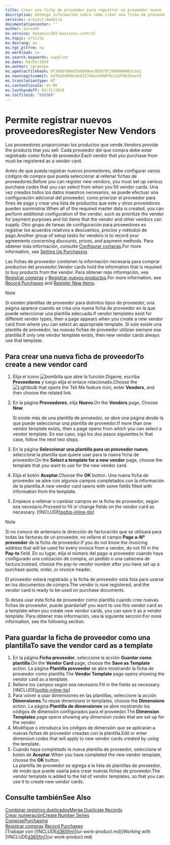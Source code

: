 ```yaml
---
title: Crear una ficha de proveedor para registrar un proveedor nuevo | Documentos de Microsoft
description: Obtenga información sobre cómo crear una ficha de proveedor para registrar un nuevo proveedor.
services: project-madeira
documentationcenter: ''
author: SorenGP
ms.service: dynamics365-business-central
ms.topic: article
ms.devlang: na
ms.tgt_pltfrm: na
ms.workload: na
ms.search.keywords: supplier
ms.date: 04/01/2019
ms.author: sgroespe
ms.openlocfilehash: 9f388b788e8788049ee30567972090984063cad1
ms.sourcegitcommit: bd78a5d990c9e83174da1409076c22df8b35eafd
ms.translationtype: HT
ms.contentlocale: es-MX
ms.lasthandoff: 03/31/2019
ms.locfileid: "930366"
---
```

# <a name="register-new-vendors"></a><span data-ttu-id="92904-103">Permite registrar nuevos proveedores</span><span class="sxs-lookup"><span data-stu-id="92904-103">Register New Vendors</span></span>
<span data-ttu-id="92904-104">Los proveedores proporcionan los productos que vende.</span><span class="sxs-lookup"><span data-stu-id="92904-104">Vendors provide the products that you sell.</span></span> <span data-ttu-id="92904-105">Cada proveedor del que compra debe estar registrado como ficha de proveedor.</span><span class="sxs-lookup"><span data-stu-id="92904-105">Each vendor that you purchase from must be registered as a vendor card.</span></span>

<span data-ttu-id="92904-106">Antes de que pueda registrar nuevos proveedores, debe configurar varios códigos de compra que pueda seleccionar al rellenar fichas de proveedores.</span><span class="sxs-lookup"><span data-stu-id="92904-106">Before you can register new vendors, you must set up various purchase codes that you can select from when you fill vendor cards.</span></span> <span data-ttu-id="92904-107">Una vez creados todos los datos maestros necesarios, se puede efectuar una configuración adicional del proveedor, como priorizar el proveedor para fines de pago y crear una lista de productos que este y otros proveedores pueden suministrar.</span><span class="sxs-lookup"><span data-stu-id="92904-107">When all of the required master data is created, you can perform additional configuration of the vendor, such as prioritize the vendor for payment purposes and list items that the vendor and other vendors can supply.</span></span> <span data-ttu-id="92904-108">Otro grupo de tareas de configuración para proveedores es registrar los acuerdos relativos a descuentos, precios y métodos de pago.</span><span class="sxs-lookup"><span data-stu-id="92904-108">Another group of setup tasks for vendors is to record your agreements concerning discounts, prices, and payment methods.</span></span> <span data-ttu-id="92904-109">Para obtener más información, consulte [Configurar compras](purchasing-setup-purchasing.md).</span><span class="sxs-lookup"><span data-stu-id="92904-109">For more information, see [Setting Up Purchasing](purchasing-setup-purchasing.md).</span></span>

<span data-ttu-id="92904-110">Las fichas de proveedor contienen la información necesaria para comprar productos del proveedor.</span><span class="sxs-lookup"><span data-stu-id="92904-110">Vendor cards hold the information that is required to buy products from the vendor.</span></span> <span data-ttu-id="92904-111">Para obtener más información, vea [Registrar compras](purchasing-how-record-purchases.md) y [Registrar nuevos productos](inventory-how-register-new-items.md).</span><span class="sxs-lookup"><span data-stu-id="92904-111">For more information, see [Record Purchases](purchasing-how-record-purchases.md) and [Register New Items](inventory-how-register-new-items.md).</span></span>

> [!NOTE]  
>   <span data-ttu-id="92904-112">Si existen plantillas de proveedor para distintos tipos de proveedor, una página aparece cuando se crea una nueva ficha de proveedor en la que puede seleccionar una plantilla adecuada.</span><span class="sxs-lookup"><span data-stu-id="92904-112">If vendor templates exist for different vendor types, then a page appears when you create a new vendor card from where you can select an appropriate template.</span></span> <span data-ttu-id="92904-113">Si solo existe una plantilla de proveedor, las nuevas fichas de proveedor utilizan siempre esa plantilla.</span><span class="sxs-lookup"><span data-stu-id="92904-113">If only one vendor template exists, then new vendor cards always use that template.</span></span>

## <a name="to-create-a-new-vendor-card"></a><span data-ttu-id="92904-114">Para crear una nueva ficha de proveedor</span><span class="sxs-lookup"><span data-stu-id="92904-114">To create a new vendor card</span></span>
1. <span data-ttu-id="92904-115">Elija el icono ![bombilla que abre la función Dígame](media/ui-search/search_small.png "Dígame que desea hacer"), escriba **Proveedores** y luego elija el enlace relacionado.</span><span class="sxs-lookup"><span data-stu-id="92904-115">Choose the ![Lightbulb that opens the Tell Me feature](media/ui-search/search_small.png "Tell me what you want to do") icon, enter **Vendors**, and then choose the related link.</span></span>  
2. <span data-ttu-id="92904-116">En la página **Proveedores**, elija **Nuevo**.</span><span class="sxs-lookup"><span data-stu-id="92904-116">On the **Vendors** page, Choose **New**.</span></span>

    <span data-ttu-id="92904-117">Si existe más de una plantilla de proveedor, se abre una página desde la que puede seleccionar una plantilla de proveedor.</span><span class="sxs-lookup"><span data-stu-id="92904-117">If more than one vendor template exists, then a page opens from which you can select a vendor template.</span></span> <span data-ttu-id="92904-118">En ese caso, siga los dos pasos siguientes.</span><span class="sxs-lookup"><span data-stu-id="92904-118">In that case, follow the next two steps.</span></span>
3. <span data-ttu-id="92904-119">En la página **Seleccionar una plantilla para un proveedor nuevo**, seleccione la plantilla que quiere usar para la nueva ficha de proveedor.</span><span class="sxs-lookup"><span data-stu-id="92904-119">On the **Select a template for a new vendor** page, choose the template that you want to use for the new vendor card.</span></span>
4. <span data-ttu-id="92904-120">Elija el botón **Aceptar**.</span><span class="sxs-lookup"><span data-stu-id="92904-120">Choose the **OK** button.</span></span> <span data-ttu-id="92904-121">Una nueva ficha de proveedor se abre con algunos campos completados con la información de la plantilla.</span><span class="sxs-lookup"><span data-stu-id="92904-121">A new vendor card opens with some fields filled with information from the template.</span></span>
5. <span data-ttu-id="92904-122">Empiece a rellenar o cambiar campos en la ficha de proveedor, según sea necesario.</span><span class="sxs-lookup"><span data-stu-id="92904-122">Proceed to fill or change fields on the vendor card as necessary.</span></span> [!INCLUDE[tooltip-inline-tip](includes/tooltip-inline-tip_md.md)]

> [!NOTE]  
>   <span data-ttu-id="92904-123">Si no conoce de antemano la dirección de facturación que se utilizará para todas las facturas de un proveedor, no rellene el campo **Pago a-Nº proveedor** de la ficha de proveedor.</span><span class="sxs-lookup"><span data-stu-id="92904-123">If you do not know the invoicing address that will be used for every invoice from a vendor, do not fill in the **Pay-to** field.</span></span> <span data-ttu-id="92904-124">En su lugar, elija el número del pago-a proveedor cuando haya configurado una cotización de compra, un pedido o una cabecera de factura.</span><span class="sxs-lookup"><span data-stu-id="92904-124">Instead, choose the pay-to vendor number after you have set up a purchase quote, order, or invoice header.</span></span>

<span data-ttu-id="92904-125">El proveedor estará registrado y la ficha de proveedor está lista para usarse en los documentos de compra.</span><span class="sxs-lookup"><span data-stu-id="92904-125">The vendor is now registered, and the vendor card is ready to be used on purchase documents.</span></span>

<span data-ttu-id="92904-126">Si desea usar esta ficha de proveedor como plantilla cuando cree nuevas fichas de proveedor, puede guardarla</span><span class="sxs-lookup"><span data-stu-id="92904-126">If you want to use this vendor card as a template when you create new vendor cards, you can save it as a vendor template.</span></span> <span data-ttu-id="92904-127">Para obtener más información, vea la siguiente sección:</span><span class="sxs-lookup"><span data-stu-id="92904-127">For more information, see the following section.</span></span>

## <a name="to-save-the-vendor-card-as-a-template"></a><span data-ttu-id="92904-128">Para guardar la ficha de proveedor como una plantilla</span><span class="sxs-lookup"><span data-stu-id="92904-128">To save the vendor card as a template</span></span>
1. <span data-ttu-id="92904-129">En la página **Ficha proveedor**, seleccione la acción **Guardar como plantilla**.</span><span class="sxs-lookup"><span data-stu-id="92904-129">On the **Vendor Card** page, choose the **Save as Template** action.</span></span> <span data-ttu-id="92904-130">La página **Plantilla proveedor** se abre mostrando la ficha de proveedor como plantilla.</span><span class="sxs-lookup"><span data-stu-id="92904-130">The **Vendor Template** page opens showing the vendor card as a template.</span></span>
2. <span data-ttu-id="92904-131">Rellene los campos según sea necesario.</span><span class="sxs-lookup"><span data-stu-id="92904-131">Fill in the fields as necessary.</span></span> [!INCLUDE[tooltip-inline-tip](includes/tooltip-inline-tip_md.md)]
3. <span data-ttu-id="92904-132">Para volver a usar dimensiones en las plantillas, seleccione la acción **Dimensiones**.</span><span class="sxs-lookup"><span data-stu-id="92904-132">To reuse dimensions in templates, choose the **Dimensions** action.</span></span> <span data-ttu-id="92904-133">La página **Plantilla de dimensiones** se abre mostrando los códigos de dimensión configurados para el proveedor.</span><span class="sxs-lookup"><span data-stu-id="92904-133">The **Dimension Templates** page opens showing any dimension codes that are set up for the vendor.</span></span>
4. <span data-ttu-id="92904-134">Modifique o introduzca los códigos de dimensión que se aplicarán a nuevas fichas de proveedor creadas con la plantilla.</span><span class="sxs-lookup"><span data-stu-id="92904-134">Edit or enter dimension codes that will apply to new vendor cards created by using the template.</span></span>
5. <span data-ttu-id="92904-135">Cuando haya completado la nueva plantilla de proveedor, seleccione el botón de **Aceptar**.</span><span class="sxs-lookup"><span data-stu-id="92904-135">When you have completed the new vendor template, choose the **OK** button.</span></span>  
   <span data-ttu-id="92904-136">La plantilla de proveedor se agrega a la lista de plantillas de proveedor, de modo que puede usarla para crear nuevas fichas de proveedor.</span><span class="sxs-lookup"><span data-stu-id="92904-136">The vendor template is added to the list of vendor templates, so that you can use it to create new vendor cards.</span></span>

## <a name="see-also"></a><span data-ttu-id="92904-137">Consulte también</span><span class="sxs-lookup"><span data-stu-id="92904-137">See Also</span></span>
[<span data-ttu-id="92904-138">Combinar registros duplicados</span><span class="sxs-lookup"><span data-stu-id="92904-138">Merge Duplicate Records</span></span>](sales-how-merge-duplicate-records.md)  
[<span data-ttu-id="92904-139">Crear numeración</span><span class="sxs-lookup"><span data-stu-id="92904-139">Create Number Series</span></span>](ui-create-number-series.md)  
[<span data-ttu-id="92904-140">Compras</span><span class="sxs-lookup"><span data-stu-id="92904-140">Purchasing</span></span>](purchasing-manage-purchasing.md)  
<span data-ttu-id="92904-141">[Registrar compras](purchasing-how-record-purchases.md) </span><span class="sxs-lookup"><span data-stu-id="92904-141">[Record Purchases](purchasing-how-record-purchases.md) </span></span>  
<span data-ttu-id="92904-142">[Trabajar con [!INCLUDE[d365fin](includes/d365fin_md.md)]](ui-work-product.md)</span><span class="sxs-lookup"><span data-stu-id="92904-142">[Working with [!INCLUDE[d365fin](includes/d365fin_md.md)]](ui-work-product.md)</span></span>  
